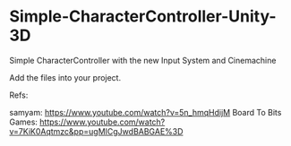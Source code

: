 # Simple-CharacterController-Unity-3D
Simple CharacterController with the new Input System and Cinemachine

Add the files into your project.

Refs:

samyam: https://www.youtube.com/watch?v=5n_hmqHdijM
Board To Bits Games: https://www.youtube.com/watch?v=7KiK0Aqtmzc&pp=ugMICgJwdBABGAE%3D
